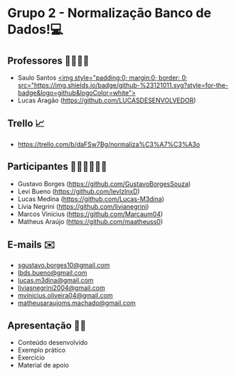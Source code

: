 # Grupo 2 - Normalização Banco de Dados!💻

## Professores 👨‍🏫👨‍🏫

- Saulo Santos  	<a style="padding:0; margin:0; border: 0;" href="https://github.com/Saulomsantos"> <img style="padding:0; margin:0; border: 0; src="https://img.shields.io/badge/github-%23121011.svg?style=for-the-badge&logo=github&logoColor=white"> </a>
- Lucas Aragão  (https://github.com/LUCASDESENVOLVEDOR) 
## Trello 📈

- https://trello.com/b/daFSw7Bg/normaliza%C3%A7%C3%A3o 

## Participantes 👦👦👦👩👦👦

- Gustavo Borges (https://github.com/GustavoBorgesSouza)
- Levi Bueno (https://github.com/levlzlnxD)
- Lucas Medina (https://github.com/Lucas-M3dina)
- Lívia Negrini (https://github.com/livianegrini)
- Marcos Vinicius (https://github.com/Marcaum04)
- Matheus Araújo (https://github.com/maatheuss0)

##  E-mails ✉️

- [sgustavo.borges10@gmail.com](mailto:sgustavo.borges10@gmail.com)
-  [lbds.bueno@gmail.com](mailto:lbds.bueno@gmail.com)
- [lucas.m3dina@gmail.com](mailto:lucas.m3dina@gmail.com)
- [liviasnegrini2004@gmail.com](mailto:liviasnegrini2004@gmail.com)
- [mvinicius.oliveira04@gmail.com](mailto:mvinicius.oliveira04@gmail.com)
- [matheusaraujoms.machado@gmail.com](mailto:matheusaraujoms.machado@gmail.com)

## Apresentação 👨‍💻

-   Conteúdo desenvolvido
-   Exemplo prático
-   Exercício
-   Material de apoio
